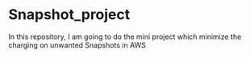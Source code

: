 # Snapshot_project
In this repository, I am going to do the mini project which minimize the charging on unwanted Snapshots in AWS
